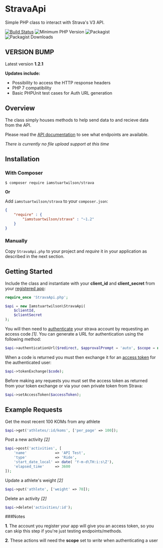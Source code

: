 StravaApi
=============

Simple PHP class to interact with Strava's V3 API.

[![Build Status](https://travis-ci.org/iamstuartwilson/strava.svg)](https://travis-ci.org/iamstuartwilson/strava)
![Minimum PHP Version](http://img.shields.io/badge/php->=5.5-8892BF.svg?style=flat)
![Packagist](https://img.shields.io/packagist/v/iamstuartwilson/strava.svg)
![Packagist Downloads](https://img.shields.io/packagist/dt/iamstuartwilson/strava.svg)

VERSION BUMP
-------

Latest version **1.2.1**

**Updates include:**

- Possibility to access the HTTP response headers
- PHP 7 compatibility
- Basic PHPUnit test cases for Auth URL generation

Overview
------------

The class simply houses methods to help send data to and recieve data from the API.

Please read the [API documentation](http://strava.github.io/api/) to see what endpoints are available.

*There is currently no file upload support at this time*

Installation
------------

### With Composer

```
$ composer require iamstuartwilson/strava
```

**Or**

Add `iamstuartwilson/strava` to your `composer.json`:

``` json
{
    "require" : {
        "iamstuartwilson/strava" : "~1.2"
    }
}
```

### Manually

Copy `StravaApi.php` to your project and *require* it in your application as described in the next section.

Getting Started
------------

Include the class and instantiate with your **client_id** and **client_secret** from your [registered app](http://www.strava.com/developers):

``` php
require_once 'StravaApi.php';

$api = new Iamstuartwilson\StravaApi(
    $clientId,
    $clientSecret
);
```

You will then need to [authenticate](http://strava.github.io/api/v3/oauth/) your strava account by requesting an access code *[1]*.  You can generate a URL for authentication using the following method:

``` php
$api->authenticationUrl($redirect, $approvalPrompt = 'auto', $scope = null, $state = null);
```

When a code is returned you must then exchange it for an [access token](http://strava.github.io/api/v3/oauth/#post-token) for the authenticated user:

``` php
$api->tokenExchange($code);
```

Before making any requests you must set the access token as returned from your token exchange or via your own private token from Strava:

``` php
$api->setAccessToken($accessToken);
```

Example Requests
------------

Get the most recent 100 KOMs from any athlete

``` php
$api->get('athletes/:id/koms', ['per_page' => 100]);
```

Post a new activity *[2]*

``` php
$api->post('activities', [
    'name'             => 'API Test',
    'type'             => 'Ride',
    'start_date_local' => date( 'Y-m-d\TH:i:s\Z'),
    'elapsed_time'     => 3600
]);
```

Update a athlete's weight *[2]*

``` php
$api->put('athlete', ['weight' => 70]);
```

Delete an activity *[2]*

``` php
$api->delete('activities/:id');
```

###Notes

**1**. The account you register your app will give you an access token, so you can skip this step if you're just testing endpoints/methods.

**2**. These actions will need the **scope** set to *write* when authenticating a user
